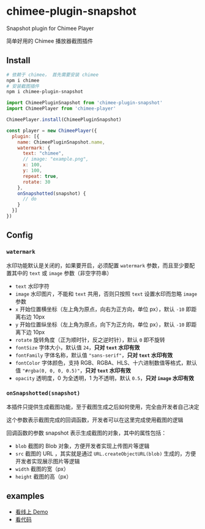 # chimee-plugin-snapshot
Snapshot plugin for Chimee Player

简单好用的 Chimee 播放器截图插件

## Install

```bash
# 依赖于 chimee， 首先需要安装 chimee
npm i chimee
# 安装截图插件
npm i chimee-plugin-snapshot
```

```javascript
import ChimeePluginSnapshot from 'chimee-plugin-snapshot'
import ChimeePlayer from 'chimee-player'

ChimeePlayer.install(ChimeePluginSnapshot)

const player = new ChimeePlayer({
  plugin: [{
    name: ChimeePluginSnapshot.name,
    watermark: {
      text: "chimee",
      // image: "example.png",
      x: 100,
      y: 100,
      repeat: true,
      rotate: 30
    },
    onSnapshotted(snapshot) {
      // do
    }
  }]
})
```

## Config

### `watermark`

水印功能默认是关闭的，如果要开启，必须配置 `watermark` 参数，而且至少要配置其中的 `text` 或 `image` 参数（非空字符串）

+ `text` 水印字符
+ `image` 水印图片，不能和 `text` 共用，否则只按照 `text` 设置水印而忽略 `image` 参数
+ `x` 开始位置横坐标（左上角为原点，向右为正方向，单位 px），默认 `-10` 即距离右边 10px
+ `y` 开始位置纵坐标（左上角为原点，向下为正方向，单位 px），默认 `-10` 即距离下边 10px
+ `rotate` 旋转角度（正为顺时针，反之逆时针），默认 `0` 即不旋转
+ `fontSize` 字体大小，默认值 `24`，**只对 `text` 水印有效**
+ `fontFamily` 字体名称，默认值 `"sans-serif"`，**只对 `text` 水印有效**
+ `fontColor` 字体颜色，支持 RGB、RGBA、HLS、十六进制数值等格式，默认值 `"#rgba(0, 0, 0, 0.5)"`，**只对 `text` 水印有效**
+ `opacity` 透明度，0 为全透明，1 为不透明，默认 `0.5`，**只对 `image` 水印有效**

### `onSnapshotted(snapshot)`

本插件只提供生成截图功能，至于截图生成之后如何使用，完全由开发者自己决定

这个参数表示截图完成的回调函数，开发者可以在这里完成使用截图的逻辑

回调函数的参数 snapshot 表示生成截图的对象，其中的属性包括：

+ `blob` 截图的 Blob 对象，方便开发者实现上传图片等逻辑
+ `src` 截图的 URL ，其实就是通过 `URL.createObjectURL(blob)` 生成的，方便开发者实现展示图片等逻辑
+ `width` 截图的宽（px）
+ `height` 截图的高（px）

## examples

+ [看线上 Demo](https://zcoding.github.io/chimee-plugin-snapshot/)
+ [看代码](examples/simple)
